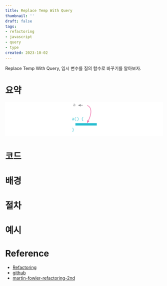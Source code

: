 ```yaml
---
title: Replace Temp With Query
thumbnail: ''
draft: false
tags:
- refactoring
- javascript
- query
- type
created: 2023-10-02
---
```


Replace Temp With Query, 임시 변수를 질의 함수로 바꾸기를 알아보자.

# 요약

![](Assets/Refactoring_28_ReplaceTempWithQuery_0.png)

# 코드

# 배경

# 절차

# 예시

# Reference

* [Refactoring](https://product.kyobobook.co.kr/detail/S000001810241)
* [github](https://github.com/WegraLee/Refactoring)
* [martin-fowler-refactoring-2nd](https://github.com/wickedwukong/martin-fowler-refactoring-2nd)

